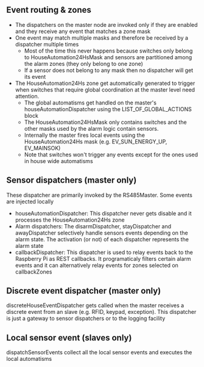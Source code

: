 ## Event routing & zones
* The dispatchers on the master node are invoked only if they are enabled and they receive any event that matches a zone mask
* One event may match multiple masks and therefore be received by a dispatcher multiple times
	* Most of the time this never happens because switches only belong to HouseAutomation24HsMask and sensors are partitioned among the alarm zones (they only belong to one zone)
	* If a sensor does not belong to any mask then no dispatcher will get its event
* The HouseAutomation24Hs zone get automatically generated to trigger when switches that require global coordination at the master level need attention. 
	* The global automatisms get handled on the master's houseAutomationDispatcher using the LIST_OF_GLOBAL_ACTIONS block
	* The HouseAutomation24HsMask only contains switches and the other masks used by the alarm logic contain sensors. 
	* Internally the master fires local events using the HouseAutomation24Hs mask (e.g. EV_SUN_ENERGY_UP, EV_MAINSOK)
	* Note that switches won't trigger any events except for the ones used in house wide automatisms

## Sensor dispatchers (master only)
These dispatcher are primarily invoked by the RS485Master. Some events are injected locally

* houseAutomationDispatcher: This dispatcher never gets disable and it processes the HouseAutomation24Hs zone
* Alarm dispatchers: The disarmDispatcher, stayDispatcher and awayDispatcher selectively handle sensors events depending on the alarm state. The activation (or not) of each dispatcher represents the alarm state
* callbackDispatcher: This dispatcher is used to relay events back to the Raspberry Pi as REST callbacks. It programaticaly filters certain alarm events and it can alternatively relay events for zones selected on callbackZones


## Discrete event dispatcher (master only)
discreteHouseEventDispatcher gets called when the master receives a discrete event from an slave (e.g. RFID, keypad, exception). This dispatcher is just a gateway to sensor dispatchers or to the logging facility

## Local sensor event (slaves only) 
dispatchSensorEvents collect all the local sensor events and executes the local automatisms
